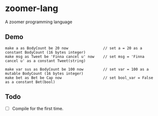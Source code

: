 # zoomer-lang

A zoomer programming language

## Demo

```
make a as BodyCount be 20 now                // set a = 20 as a constant BodyCount (16 bytes integer)
make msg as Tweet be 'Finna cancel u' now    // set msg = 'Finna cancel u' as a constant Tweet(string)

make var sus as BodyCount be 100 now         // set var = 100 as a mutable BodyCount (16 bytes integer)
make bet as Bet be Cap now                   // set bool_var = False as a constant Bet(bool)
```

## Todo

- [ ] Compile for the first time.
